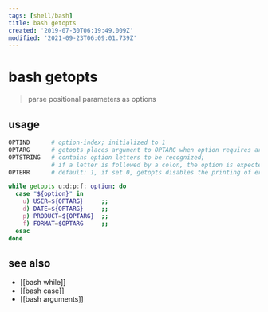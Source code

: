 ```yaml
---
tags: [shell/bash]
title: bash getopts
created: '2019-07-30T06:19:49.009Z'
modified: '2021-09-23T06:09:01.739Z'
---
```


# bash getopts

> parse positional parameters as options

## usage

```sh
OPTIND      # option-index; initialized to 1
OPTARG      # getopts places argument to OPTARG when option requires argument
OPTSTRING   # contains option letters to be recognized; 
            # if a letter is followed by a colon, the option is expected to have an argument, which should be separated from it by white space
OPTERR      # default: 1, if set 0, getopts disables the printing of error messages
```

```sh
while getopts u:d:p:f: option; do
  case "${option}" in
    u) USER=${OPTARG}     ;;
    d) DATE=${OPTARG}     ;;
    p) PRODUCT=${OPTARG}  ;;
    f) FORMAT=$OPTARG     ;;
  esac
done
```

## see also
- [[bash while]]
- [[bash case]]
- [[bash arguments]]
